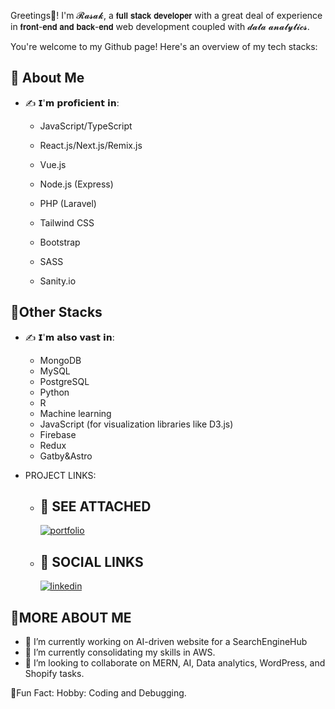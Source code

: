 Greetings👋! I'm 𝓡𝓪𝓼𝓪𝓴, a 𝗳𝘂𝗹𝗹 𝘀𝘁𝗮𝗰𝗸 𝗱𝗲𝘃𝗲𝗹𝗼𝗽𝗲𝗿 with a great deal of experience in 𝗳𝗿𝗼𝗻𝘁-𝗲𝗻𝗱 𝗮𝗻𝗱 𝗯𝗮𝗰𝗸-𝗲𝗻𝗱 web development coupled with 𝓭𝓪𝓽𝓪 𝓪𝓷𝓪𝓵𝔂𝓽𝓲𝓬𝓼. 

You're welcome to my Github page! Here's an overview of my tech stacks:

## 🚀 About Me
- ✍️ 𝗜'𝗺 𝗽𝗿𝗼𝗳𝗶𝗰𝗶𝗲𝗻𝘁 𝗶𝗻:
    * JavaScript/TypeScript
    * React.js/Next.js/Remix.js
    * Vue.js
    * Node.js (Express)
    * PHP (Laravel)
    * Tailwind CSS
    * Bootstrap
    * SASS
      
    * Sanity.io

## 🚀Other Stacks
- ✍️ 𝗜'𝗺 𝗮𝗹𝘀𝗼 𝘃𝗮𝘀𝘁 𝗶𝗻:
    * MongoDB
    * MySQL
    * PostgreSQL
    * Python
    * R
    * Machine learning
    * JavaScript (for visualization libraries like D3.js)
    * Firebase
    * Redux
    * Gatby&Astro

- PROJECT LINKS:
    - ## 🔗 SEE ATTACHED
      [![portfolio](https://img.shields.io/badge/DevResumeWebsite-000?style=for-the-badge&logo=ko-fi&logoColor=white)](https://github.com/RasakCodes/DevResumeBuilder.git)
    
    - ## 🔗 SOCIAL LINKS
      [![linkedin](https://img.shields.io/badge/linkedin-0A66C2?style=for-the-badge&logo=linkedin&logoColor=white)](https://www.linkedin.com/in/salaam-rasak-501b69120/)

## 🚀MORE ABOUT ME
- 🔭 I’m currently working on AI-driven website for a SearchEngineHub
- 🌱 I’m currently consolidating my skills in AWS.
- 👯 I’m looking to collaborate on MERN, AI, Data analytics, WordPress, and Shopify tasks.

🎉Fun Fact:
Hobby: Coding and Debugging.
